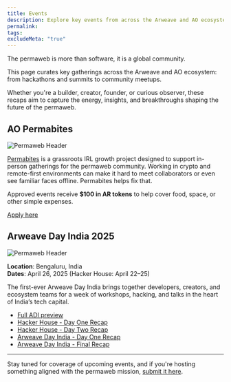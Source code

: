 ```yaml
---
title: Events
description: Explore key events from across the Arweave and AO ecosystem.
permalink:
tags:
excludeMeta: "true"
---
```


The permaweb is more than software, it is a global community.

This page curates key gatherings across the Arweave and AO ecosystem: from hackathons and summits to community meetups.

Whether you're a builder, creator, founder, or curious observer, these recaps aim to capture the energy, insights, and breakthroughs shaping the future of the permaweb.

## AO Permabites

![Permaweb Header](/static/images/permabites.jpeg)

[Permabites](https://x.com/aoTheComputer/status/1916849808154800460) is a grassroots IRL growth project designed to support in-person gatherings for the permaweb community. Working in crypto and remote-first environments can make it hard to meet collaborators or even see familiar faces offline. Permabites helps fix that.

Approved events receive **$100 in AR tokens** to help cover food, space, or other simple expenses.

[Apply here](https://forms.gle/uKAoWiJR6rDkimS59)

## Arweave Day India 2025

![Permaweb Header](/static/images/adi-event-header.png)

**Location**: Bengaluru, India  
**Dates**: April 26, 2025 (Hacker House: April 22–25)

The first-ever Arweave Day India brings together developers, creators, and ecosystem teams for a week of workshops, hacking, and talks in the heart of India’s tech capital.

- [Full ADI preview](arweave-day-india-preview.md)
- [Hacker House - Day One Recap](https://paragraph.com/@permaweb-journal/adi-hacker-house-day-1)
- [Hacker House - Day Two Recap](https://paragraph.com/@permaweb-journal/arweave-india-hacker-house-day-2)
- [Arweave Day India - Day One Recap](https://paragraph.com/@permaweb-journal/arweave-day-india-day-1-recap)
- [Arweave Day India - Final Recap](https://paragraph.com/@permaweb-journal/arweave-day-india-2025-wrap-up)

---

Stay tuned for coverage of upcoming events, and if you're hosting something aligned with the permaweb mission, [submit it here](https://arweavehub.com/events).
